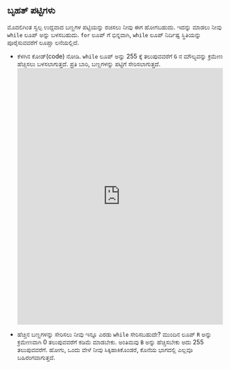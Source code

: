 ## ಬೃಹತ್ ಪಟ್ಟಿಗಳು

ಮೊದಲಿಗಿಂತ ಸ್ವಲ್ಪ ಉದ್ದವಾದ ಬಣ್ಣಗಳ ಪಟ್ಟಿಯನ್ನು ರಚಿಸಲು ನೀವು ಈಗ ಹೋಗಬಹುದು. ಇದನ್ನು ಮಾಡಲು ನೀವು `while` ಲೂಪ್ ಅನ್ನು ಬಳಸಬಹುದು. `for` ಲೂಪ್ ‌ಗೆ ಭಿನ್ನವಾಗಿ, `while` ಲೂಪ್ ನಿರ್ದಿಷ್ಟ ಸ್ಥಿತಿಯನ್ನು ಪೂರೈಸುವವರೆಗೆ ಲೂಪ್ಚಾ ಲನೆಯಲ್ಲಿದೆ.

- ಕೆಳಗಿನ ಕೋಡ್(code) ನೋಡಿ. `while` ಲೂಪ್ ಅನ್ನು 255 ಕ್ಕೆ ತಲುಪುವವರೆಗೆ `G` ನ ಮೌಲ್ಯವನ್ನು ಕ್ರಮೇಣ ಹೆಚ್ಚಿಸಲು ಬಳಸಲಾಗುತ್ತದೆ. ಪ್ರತಿ ಬಾರಿ, ಬಣ್ಣಗಳನ್ನು ಪಟ್ಟಿಗೆ ಸೇರಿಸಲಾಗುತ್ತದೆ. <iframe src="https://trinket.io/embed/python/cfb2a665a8" width="100%" height="600" frameborder="0" marginwidth="0" marginheight="0" allowfullscreen></iframe> 

- ಹೆಚ್ಚಿನ ಬಣ್ಣಗಳನ್ನು ಸೇರಿಸಲು ನೀವು ಇನ್ನೂ ಎರಡು `while` ಸೇರಿಸಬಹುದೇ? ಮುಂದಿನ ಲೂಪ್ `R` ಅನ್ನು ಕ್ರಮೇಣವಾಗಿ 0 ತಲುಪುವವರೆಗೆ ಕಡಿಮೆ ಮಾಡಬೇಕು. ಅಂತಿಮವು `B` ಅನ್ನು ಹೆಚ್ಚಿಸಬೇಕು ಅದು 255 ತಲುಪುವವರೆಗೆ. ಹೋಗು, ಒಂದು ವೇಳೆ ನೀವು ಸಿಕ್ಕಿಹಾಕಿಕೊಂಡರೆ, ಕೊನೆಯ ಭಾಗದಲ್ಲಿ ಎಲ್ಲವೂ ಬಹಿರಂಗವಾಗುತ್ತದೆ.